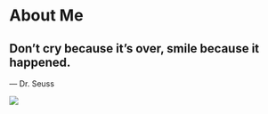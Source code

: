 # About Me


## Don’t cry because it’s over, smile because it happened. 

― Dr. Seuss

![](https://komarev.com/ghpvc/?username=truongtv1399it&color=blue)
